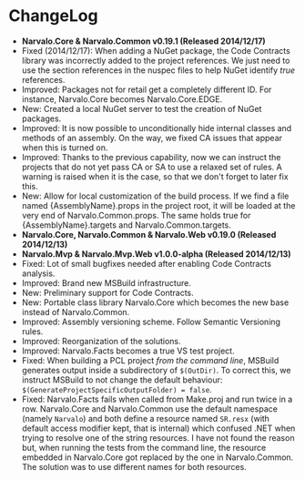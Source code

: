 ChangeLog
=========

- **Narvalo.Core & Narvalo.Common v0.19.1 (Released 2014/12/17)**
- Fixed (2014/12/17): When adding a NuGet package, the Code Contracts library 
  was incorrectly added to the project references. We just need to use the 
  section references in the nuspec files to help NuGet identify _true_ references.
- Improved: Packages not for retail get a completely different ID.
  For instance, Narvalo.Core becomes Narvalo.Core.EDGE.
- New: Created a local NuGet server to test the creation of NuGet packages.
- Improved: It is now possible to unconditionally hide internal classes and
  methods of an assembly. On the way, we fixed CA issues that appear when this
  is turned on.
- Improved: Thanks to the previous capability, now we can instruct the projects 
  that do not yet pass CA or SA to use a relaxed set of rules. A warning is
  raised when it is the case, so that we don't forget to later fix this.
- New: Allow for local customization of the build process. If we find a file
  named {AssemblyName}.props in the project root, it will be loaded at the very
  end of Narvalo.Common.props. The same holds true for {AssemblyName}.targets 
  and Narvalo.Common.targets.
- **Narvalo.Core, Narvalo.Common & Narvalo.Web v0.19.0 (Released 2014/12/13)**
- **Narvalo.Mvp & Narvalo.Mvp.Web v1.0.0-alpha (Released 2014/12/13)**   
- Fixed: Lot of small bugfixes needed after enabling Code Contracts analysis.
- Improved: Brand new MSBuild infrastructure.        
- New: Preliminary support for Code Contracts.       
- New: Portable class library Narvalo.Core which becomes the new base instead
  of Narvalo.Common.
- Improved: Assembly versioning scheme. Follow Semantic Versioning rules.
- Improved: Reorganization of the solutions.
- Improved: Narvalo.Facts becomes a true VS test project.
- Fixed: When building a PCL project _from the command line_, MSBuild generates
  output inside a subdirectory of `$(OutDir)`. To correct this, we instruct 
  MSBuild to not change the default behaviour: 
  `$(GenerateProjectSpecificOutputFolder) = false`.
- Fixed: Narvalo.Facts fails when called from Make.proj and run twice in a row.
  Narvalo.Core and Narvalo.Common use the default namespace (namely `Narvalo`) 
  and both define a resource named `SR.resx` (with default access modifier kept,
  that is internal) which confused .NET when trying to resolve one of the string
  resources. I have not found the reason but, when running the tests
  from the command line, the resource embedded in Narvalo.Core got replaced
  by the one in Narvalo.Common. The solution was to use different names for
  both resources.
